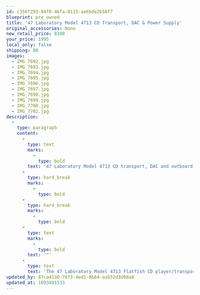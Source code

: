 ```yaml
---
id: c356f293-94f0-46fa-8115-ae6bde2b50f7
blueprint: pre_owned
title: '47 Laboratory Model 4713 CD Transport, DAC & Power Supply'
original_accessories: None
new_retail_price: 8100
your_price: 1995
local_only: false
shipping: 80
images:
  - IMG_7692.jpg
  - IMG_7693.jpg
  - IMG_7694.jpg
  - IMG_7695.jpg
  - IMG_7696.jpg
  - IMG_7697.jpg
  - IMG_7698.jpg
  - IMG_7699.jpg
  - IMG_7700.jpg
  - IMG_7702.jpg
description:
  -
    type: paragraph
    content:
      -
        type: text
        marks:
          -
            type: bold
        text: '47 Laboratory Model 4713 CD transport, DAC and outboard power supply. Units sold as new for $8,100.00. Functional condition is good, physical condition has a few scuffs and scratches and one significant ding that is pictured on the edge of the transport. The unit does not come with a remote control and we do not have any original box, packing or manual.'
      -
        type: hard_break
        marks:
          -
            type: bold
      -
        type: hard_break
        marks:
          -
            type: bold
      -
        type: text
        marks:
          -
            type: bold
        text: '"'
      -
        type: text
        text: 'The 47 Laboratory Model 4713 Flatfish CD player/transport, Model 4705 Progression DAC and 4799 Power Dumpty power supply are a revelation. Power up these honeys and you will search for a way to beg, borrow or steal to own them. As a trio, they make music that is utterly relaxed and non-fatiguing, but full of information -- fast transients, titanic bass, lush midrange -- and nearly perfect tonality. The 47 Lab re-creates the unique personality of each CD, like some wacky sound therapist enabling each CD to find its way to full expression just for you in the privacy of your listening room. It’s you and the musicians -- no stereo, no noisy crowd, no end in sight."'
updated_by: 87ca4130-78f3-4ed1-8b64-aa552d3d08a8
updated_at: 1693491533
---
```

